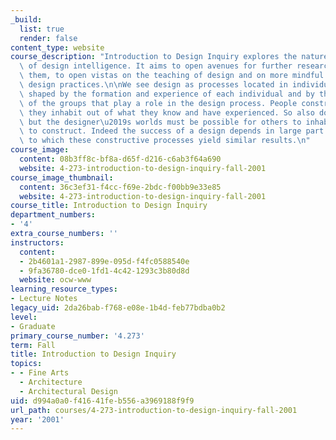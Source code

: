 ```yaml
---
_build:
  list: true
  render: false
content_type: website
course_description: "Introduction to Design Inquiry explores the nature and exercise\
  \ of design intelligence. It aims to open avenues for further research and, along\
  \ them, to open vistas on the teaching of design and on more mindful professional\
  \ design practices.\n\nWe see design as processes located in individuals and groups,\
  \ shaped by the formation and experience of each individual and by the characteristics\
  \ of the groups that play a role in the design process. People construct the worlds\
  \ they inhabit out of what they know and have experienced. So also does the designer,\
  \ but the designer\u2019s worlds must be possible for others to inhabit and, therefore,\
  \ to construct. Indeed the success of a design depends in large part on the degree\
  \ to which these constructive processes yield similar results.\n"
course_image:
  content: 08b3ff8c-bf8a-d65f-d216-c6ab3f64a690
  website: 4-273-introduction-to-design-inquiry-fall-2001
course_image_thumbnail:
  content: 36c3ef31-f4cc-f69e-2bdc-f00bb9e33e85
  website: 4-273-introduction-to-design-inquiry-fall-2001
course_title: Introduction to Design Inquiry
department_numbers:
- '4'
extra_course_numbers: ''
instructors:
  content:
  - 2b4601a1-2987-899e-095d-f4fc0588540e
  - 9fa36780-dce0-1fd1-4c42-1293c3b80d8d
  website: ocw-www
learning_resource_types:
- Lecture Notes
legacy_uid: 2da26bab-f768-e08e-1b4d-feb77bdba0b2
level:
- Graduate
primary_course_number: '4.273'
term: Fall
title: Introduction to Design Inquiry
topics:
- - Fine Arts
  - Architecture
  - Architectural Design
uid: d994a0a0-f416-41fe-b556-a3969188f9f9
url_path: courses/4-273-introduction-to-design-inquiry-fall-2001
year: '2001'
---
```

